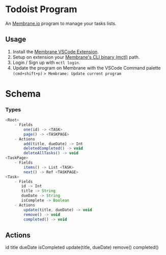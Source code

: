 # Todoist Program

An [Membrane.io](https://membrane.io/) program to manage your tasks lists.

## Usage

1. Install the [Membrane VSCode Extension](https://marketplace.visualstudio.com/items?itemName=membrane.membrane).
2. Setup on extension your [Membrane's CLI binary (mctl)](https://membrane.io/download) path.
3. Login / Sign up with ```mctl login```.
4. Update the program on Membrane with the VSCode Command palette `(cmd+shift+p)`
  ```> Membrame: Update current program```

# Schema

### Types
```javascript
<Root>
    - Fields
        one(id) -> <TASK>
        page() -> <TASKPAGE>
    - Actions
        add(title, dueDate) -> Int
        deletedCompleted() -> void
        deleteAllTasks() -> void
<TaskPage>
    - Fields
        items() -> List <TASK>
        next() -> Ref <TASKPAGE>
<Task>
    - Fields
       id -> Int
       title -> String
       dueDate -> String
       isComplete -> Boolean
    - Actions
        update(title, dueDate) -> void
        remove() -> void
        completed() -> void
```
## Actions
   
id
        title
        dueDate
        isCompleted
        update(title, dueDate)
        remove()
        completed()